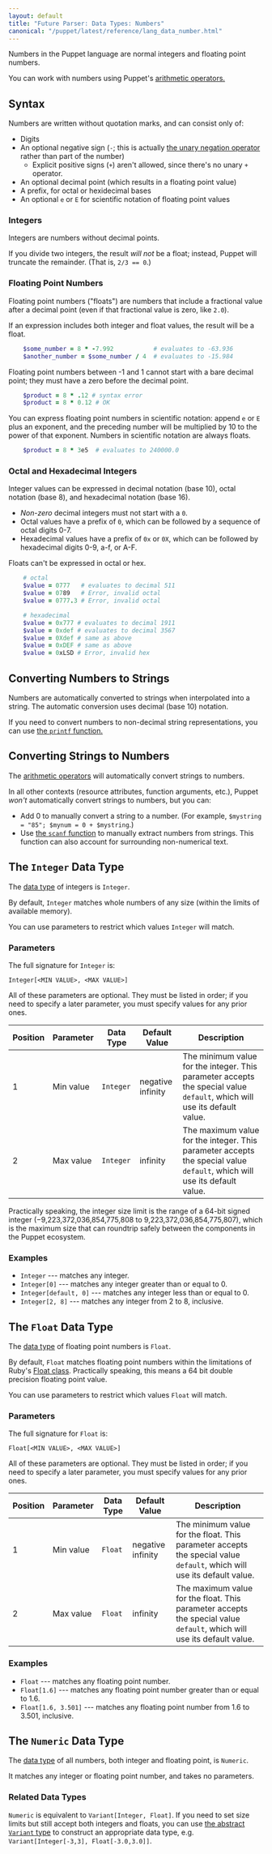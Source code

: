 ```yaml
---
layout: default
title: "Future Parser: Data Types: Numbers"
canonical: "/puppet/latest/reference/lang_data_number.html"
---
```


[arithmetic]: ./future_lang_expressions.html#arithmetic-operators
[data type]: ./future_lang_data_type.html
[variant]: ./future_lang_data_abstract.html#variant


Numbers in the Puppet language are normal integers and floating point numbers.

You can work with numbers using Puppet's [arithmetic operators.][arithmetic]

## Syntax

Numbers are written without quotation marks, and can consist only of:

* Digits
* An optional negative sign (`-`; this is actually [the unary negation operator](./future_lang_expressions.html#subtraction-and-negation) rather than part of the number)
    * Explicit positive signs (`+`) aren't allowed, since there's no unary `+` operator.
* An optional decimal point (which results in a floating point value)
* A prefix, for octal or hexidecimal bases
* An optional `e` or `E` for scientific notation of floating point values

### Integers

Integers are numbers without decimal points.

If you divide two integers, the result _will not_ be a float; instead, Puppet will truncate the remainder. (That is, `2/3 == 0`.)

### Floating Point Numbers

Floating point numbers ("floats") are numbers that include a fractional value after a decimal point (even if that fractional value is zero, like `2.0`).

If an expression includes both integer and float values, the result will be a float.

~~~ ruby
    $some_number = 8 * -7.992           # evaluates to -63.936
    $another_number = $some_number / 4  # evaluates to -15.984
~~~

Floating point numbers between -1 and 1 cannot start with a bare decimal point; they must have a zero before the decimal point.

~~~ ruby
    $product = 8 * .12 # syntax error
    $product = 8 * 0.12 # OK
~~~

You can express floating point numbers in scientific notation: append `e` or `E` plus an exponent, and the preceding number will be multiplied by 10 to the power of that exponent. Numbers in scientific notation are always floats.

~~~ ruby
    $product = 8 * 3e5  # evaluates to 240000.0
~~~

### Octal and Hexadecimal Integers

Integer values can be expressed in decimal notation (base 10), octal notation (base 8), and hexadecimal notation (base 16).

* _Non-zero_ decimal integers must not start with a `0`.
* Octal values have a prefix of `0`, which can be followed by a sequence of octal digits 0-7.
* Hexadecimal values have a prefix of `0x` or `0X`, which can be followed by hexadecimal digits 0-9, a-f, or A-F.

Floats can't be expressed in octal or hex.

~~~ ruby
    # octal
    $value = 0777   # evaluates to decimal 511
    $value = 0789   # Error, invalid octal
    $value = 0777.3 # Error, invalid octal

    # hexadecimal
    $value = 0x777 # evaluates to decimal 1911
    $value = 0xdef # evaluates to decimal 3567
    $value = 0Xdef # same as above
    $value = 0xDEF # same as above
    $value = 0xLSD # Error, invalid hex
~~~

## Converting Numbers to Strings

Numbers are automatically converted to strings when interpolated into a string. The automatic conversion uses decimal (base 10) notation.

If you need to convert numbers to non-decimal string representations, you can use [the `printf` function.](/references/3.8.latest/function.html#printf)

## Converting Strings to Numbers

The [arithmetic operators][arithmetic] will automatically convert strings to numbers.

In all other contexts (resource attributes, function arguments, etc.), Puppet _won't_ automatically convert strings to numbers, but you can:

* Add 0 to manually convert a string to a number. (For example, `$mystring = "85"; $mynum = 0 + $mystring`.)
* Use [the `scanf` function](/references/3.8.latest/function.html#scanf) to manually extract numbers from strings. This function can also account for surrounding non-numerical text.


## The `Integer` Data Type

The [data type][] of integers is `Integer`.

By default, `Integer` matches whole numbers of any size (within the limits of available memory).

You can use parameters to restrict which values `Integer` will match.

### Parameters

The full signature for `Integer` is:

    Integer[<MIN VALUE>, <MAX VALUE>]

All of these parameters are optional. They must be listed in order; if you need to specify a later parameter, you must specify values for any prior ones.

Position | Parameter        | Data Type | Default Value | Description
---------| -----------------|-----------|---------------|------------
1 | Min value | `Integer` | negative infinity | The minimum value for the integer. This parameter accepts the special value `default`, which will use its default value.
2 | Max value | `Integer` | infinity | The maximum value for the integer. This parameter accepts the special value `default`, which will use its default value.

Practically speaking, the integer size limit is the range of a 64-bit signed integer (−9,223,372,036,854,775,808 to 9,223,372,036,854,775,807), which is the maximum size that can roundtrip safely between the components in the Puppet ecosystem.

### Examples

* `Integer` --- matches any integer.
* `Integer[0]` --- matches any integer greater than or equal to 0.
* `Integer[default, 0]` --- matches any integer less than or equal to 0.
* `Integer[2, 8]` --- matches any integer from 2 to 8, inclusive.


## The `Float` Data Type

The [data type][] of floating point numbers is `Float`.

By default, `Float` matches floating point numbers within the limitations of Ruby's [Float class](http://www.ruby-doc.org/core/Float.html). Practically speaking, this means a 64 bit double precision floating point value.

You can use parameters to restrict which values `Float` will match.

### Parameters

The full signature for `Float` is:

    Float[<MIN VALUE>, <MAX VALUE>]

All of these parameters are optional. They must be listed in order; if you need to specify a later parameter, you must specify values for any prior ones.

Position | Parameter        | Data Type | Default Value | Description
---------| -----------------|-----------|---------------|------------
1 | Min value | `Float` | negative infinity | The minimum value for the float. This parameter accepts the special value `default`, which will use its default value.
2 | Max value | `Float` | infinity | The maximum value for the float. This parameter accepts the special value `default`, which will use its default value.


### Examples

* `Float` --- matches any floating point number.
* `Float[1.6]` --- matches any floating point number greater than or equal to 1.6.
* `Float[1.6, 3.501]` --- matches any floating point number from 1.6 to 3.501, inclusive.


## The `Numeric` Data Type

The [data type][] of all numbers, both integer and floating point, is `Numeric`.

It matches any integer or floating point number, and takes no parameters.


### Related Data Types

`Numeric` is equivalent to `Variant[Integer, Float]`. If you need to set size limits but still accept both integers and floats, you can use [the abstract `Variant` type][variant] to construct an appropriate data type, e.g. `Variant[Integer[-3,3], Float[-3.0,3.0]]`.
